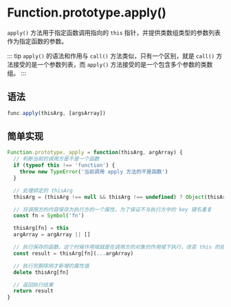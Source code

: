 # Function.prototype.apply()

`apply()` 方法用于指定函数调用指向的 `this` 指针，并提供类数组类型的参数列表作为指定函数的参数。

::: tip
`apply()` 的语法和作用与 `call()` 方法类似，只有一个区别，就是 `call()` 方法接受的是一个参数列表，而 `apply()` 方法接受的是一个包含多个参数的类数组。
:::

## 语法

``` js
func.apply(thisArg, [argsArray])
```

## 简单实现

``` js
Function.prototype._apply = function(thisArg, argArray) {
  // 判断当前的调用方是不是一个函数
  if (typeof this !== 'function') {
    throw new TypeError('当前调用 apply 方法的不是函数')
  }

  // 处理绑定的 thisArg
  thisArg = (thisArg !== null && thisArg !== undefined) ? Object(thisArg) : window

  // 将调用方的内容保存为执行方的一个属性，为了保证不与执行方中的 key 键名重复
  const fn = Symbol('fn')

  thisArg[fn] = this
  argArray = argArray || []

  // 执行保存的函数，这个时候作用域就是在调用方的对象的作用域下执行，改变 this 的指向
  const result = thisArg[fn](...argArray)

  // 执行完删除刚才新增的属性值
  delete thisArg[fn]

  // 返回执行结果
  return result
}
```
